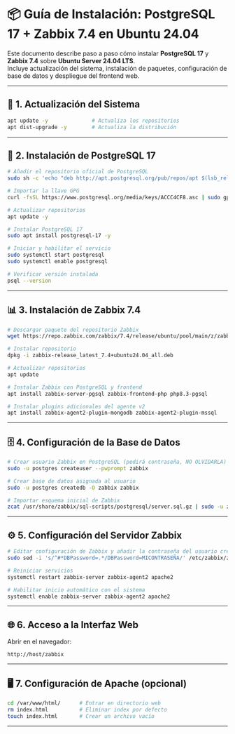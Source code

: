 # 📦 Guía de Instalación: PostgreSQL 17 + Zabbix 7.4 en Ubuntu 24.04

Este documento describe paso a paso cómo instalar **PostgreSQL 17** y **Zabbix 7.4** sobre **Ubuntu Server 24.04 LTS**.  
Incluye actualización del sistema, instalación de paquetes, configuración de base de datos y despliegue del frontend web.  

---

## 🔧 1. Actualización del Sistema
```bash
apt update -y              # Actualiza los repositorios
apt dist-upgrade -y        # Actualiza la distribución
```

---

## 🐘 2. Instalación de PostgreSQL 17
```bash
# Añadir el repositorio oficial de PostgreSQL
sudo sh -c 'echo "deb http://apt.postgresql.org/pub/repos/apt $(lsb_release -cs)-pgdg main" > /etc/apt/sources.list.d/pgdg.list'

# Importar la llave GPG
curl -fsSL https://www.postgresql.org/media/keys/ACCC4CF8.asc | sudo gpg --dearmor -o /etc/apt/trusted.gpg.d/postgresql.gpg

# Actualizar repositorios
apt update -y

# Instalar PostgreSQL 17
sudo apt install postgresql-17 -y

# Iniciar y habilitar el servicio
sudo systemctl start postgresql
sudo systemctl enable postgresql

# Verificar versión instalada
psql --version
```

---

## 📊 3. Instalación de Zabbix 7.4
```bash
# Descargar paquete del repositorio Zabbix
wget https://repo.zabbix.com/zabbix/7.4/release/ubuntu/pool/main/z/zabbix-release/zabbix-release_latest_7.4+ubuntu24.04_all.deb

# Instalar repositorio
dpkg -i zabbix-release_latest_7.4+ubuntu24.04_all.deb

# Actualizar repositorios
apt update

# Instalar Zabbix con PostgreSQL y frontend
apt install zabbix-server-pgsql zabbix-frontend-php php8.3-pgsql             zabbix-apache-conf zabbix-sql-scripts zabbix-agent2 -y

# Instalar plugins adicionales del agente v2
apt install zabbix-agent2-plugin-mongodb zabbix-agent2-plugin-mssql             zabbix-agent2-plugin-postgresql -y
```

---

## 🗄️ 4. Configuración de la Base de Datos
```bash
# Crear usuario Zabbix en PostgreSQL (pedirá contraseña, NO OLVIDARLA)
sudo -u postgres createuser --pwprompt zabbix

# Crear base de datos asignada al usuario
sudo -u postgres createdb -O zabbix zabbix

# Importar esquema inicial de Zabbix
zcat /usr/share/zabbix/sql-scripts/postgresql/server.sql.gz | sudo -u zabbix psql zabbix
```

---

## ⚙️ 5. Configuración del Servidor Zabbix
```bash
# Editar configuración de Zabbix y añadir la contraseña del usuario creado
sudo sed -i 's/^#*DBPassword=.*/DBPassword=MICONTRASEÑA/' /etc/zabbix/zabbix_server.conf

# Reiniciar servicios
systemctl restart zabbix-server zabbix-agent2 apache2

# Habilitar inicio automático con el sistema
systemctl enable zabbix-server zabbix-agent2 apache2
```

---

## 🌐 6. Acceso a la Interfaz Web
Abrir en el navegador:  
```
http://host/zabbix
```

---

## 🖥️ 7. Configuración de Apache (opcional)
```bash
cd /var/www/html/      # Entrar en directorio web
rm index.html          # Eliminar index por defecto
touch index.html       # Crear un archivo vacío
```

---


